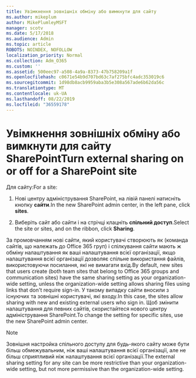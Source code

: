 ```yaml
---
title: Увімкнення зовнішніх обміну або вимкнути для сайту
ms.author: mikeplum
author: MikePlumleyMSFT
manager: scotv
ms.date: 5/17/2018
ms.audience: Admin
ms.topic: article
ROBOTS: NOINDEX, NOFOLLOW
localization_priority: Normal
ms.collection: Adm_O365
ms.custom: ''
ms.assetid: 500eec97-a508-4a9a-8373-47b758209a1f
ms.openlocfilehash: c0671e54b9d707bd63c7af275bfc4adc353019c6
ms.sourcegitcommit: 1d98db8acb9959aba3b5e308a567ade6b62da56c
ms.translationtype: MT
ms.contentlocale: uk-UA
ms.lasthandoff: 08/22/2019
ms.locfileid: "36559178"
---
```

# <a name="turn-external-sharing-on-or-off-for-a-sharepoint-site"></a><span data-ttu-id="d980f-102">Увімкнення зовнішніх обміну або вимкнути для сайту SharePoint</span><span class="sxs-lookup"><span data-stu-id="d980f-102">Turn external sharing on or off for a SharePoint site</span></span>

<span data-ttu-id="d980f-103">Для сайту:</span><span class="sxs-lookup"><span data-stu-id="d980f-103">For a site:</span></span>
  
1. <span data-ttu-id="d980f-104">Нові центру адміністрування SharePoint, на лівій панелі натисніть кнопку **сайти**.</span><span class="sxs-lookup"><span data-stu-id="d980f-104">In the new SharePoint admin center, in the left pane, click **sites**.</span></span>
    
2. <span data-ttu-id="d980f-105">Виберіть сайт або сайти і на стрічці клацніть **спільний доступ**.</span><span class="sxs-lookup"><span data-stu-id="d980f-105">Select the site or sites, and on the ribbon, click **Sharing**.</span></span>
    
<span data-ttu-id="d980f-106">За промовчанням нові сайти, який користувачі створюють як (команда сайтів, що належать до Office 365 груп) і спілкування сайти мають ж обміну налаштування як ваші налаштування всієї організації, якщо налаштування всієї організації дозволяє спільне використання файлів, використовуючи посилання, які не вимагати вхід.</span><span class="sxs-lookup"><span data-stu-id="d980f-106">By default, new sites that users create (both team sites that belong to Office 365 groups and communication sites) have the same sharing setting as your organization-wide setting, unless the organization-wide setting allows sharing files using links that don't require sign-in.</span></span> <span data-ttu-id="d980f-107">У такому випадку сайти вносили з існуючих та зовнішні користувачі, які входу.</span><span class="sxs-lookup"><span data-stu-id="d980f-107">In this case, the sites allow sharing with new and existing external users who sign in.</span></span> <span data-ttu-id="d980f-108">Щоб змінити налаштування для певних сайтів, скористайтеся нового центру адміністрування SharePoint.</span><span class="sxs-lookup"><span data-stu-id="d980f-108">To change the setting for specific sites, use the new SharePoint admin center.</span></span>
  
> [!NOTE]
> <span data-ttu-id="d980f-109">Зовнішня настройка спільного доступу для будь-якого сайту може бути більш обмежувальним, ніж ваші налаштування всієї організації, але не більш сприятливий ніж налаштування всієї організації.</span><span class="sxs-lookup"><span data-stu-id="d980f-109">The external sharing setting for any site can be more restrictive than your organization-wide setting, but not more permissive than the organization-wide setting.</span></span> 
  

